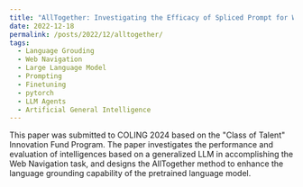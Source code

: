 ```yaml
---
title: "AllTogether: Investigating the Efficacy of Spliced Prompt for Web Navigation using Large Language Models"
date: 2022-12-18
permalink: /posts/2022/12/alltogether/
tags:
  - Language Grouding
  - Web Navigation
  - Large Language Model
  - Prompting
  - Finetuning
  - pytorch
  - LLM Agents
  - Artificial General Intelligence
---
```


This paper was submitted to COLING 2024 based on the "Class of Talent" Innovation Fund Program. The paper investigates the performance and evaluation of intelligences based on a generalized LLM in accomplishing the Web Navigation task, and designs the AllTogether method to enhance the language grounding capability of the pretrained language model.
